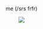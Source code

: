 


<p align="center"> 
me (/srs frfr)

</p>

<p align="center">
  <img src="https://64.media.tumblr.com/965281da1ea939c10f6fb4f1ca9297ef/6928c45c7bada1f2-26/s540x810/b946c8cb85a5e31fb135aa81b176e4665d3e53ea.gif" />
</p>


<!--
**rottingvirus/rottingvirus** is a ✨ _special_ ✨ repository because its `README.md` (this file) appears on your GitHub profile.

Here are some ideas to get you started:

- 🔭 I’m currently working on ...
- 🌱 I’m currently learning ...
- 👯 I’m looking to collaborate on ...
- 🤔 I’m looking for help with ...
- 💬 Ask me about ...
- 📫 How to reach me: ...
- 😄 Pronouns: ...
- ⚡ Fun fact: ...
-->
